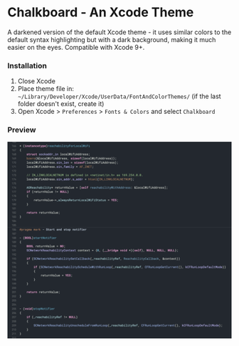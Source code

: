 # Chalkboard - An Xcode Theme

A darkened version of the default Xcode theme - it uses similar colors to the default syntax highlighting but with a dark background, making it much easier on the eyes. Compatible with Xcode 9+. 

### Installation

1. Close Xcode
2. Place theme file in: `~/Library/Developer/Xcode/UserData/FontAndColorThemes/` (if the last folder doesn't exist, create it)
3. Open Xcode > `Preferences` > `Fonts & Colors` and select `Chalkboard`

### Preview

<img src="https://raw.githubusercontent.com/alobi/Chalkboard-Xcode-Theme/master/screenshot.png" alt="Chalkboard Xcode Theme - Preview" title="Chalkboard Xcode Theme - Preview" />
